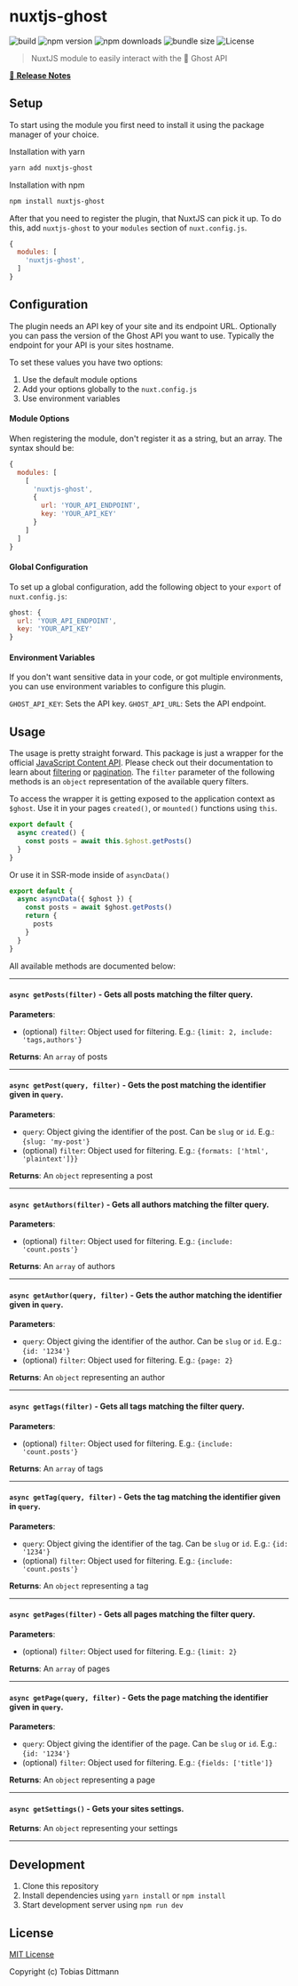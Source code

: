 # nuxtjs-ghost

![build](https://img.shields.io/github/workflow/status/ditschedev/nuxtjs-ghost/ci?style=for-the-badge)
![npm version](https://img.shields.io/github/package-json/v/ditschedev/nuxtjs-ghost?style=for-the-badge)
![npm downloads](https://img.shields.io/npm/dt/nuxtjs-ghost?style=for-the-badge)
![bundle size](https://img.shields.io/bundlephobia/min/nuxtjs-ghost?style=for-the-badge)
![License](https://img.shields.io/github/license/ditschedev/nuxtjs-ghost?style=for-the-badge)

> NuxtJS module to easily interact with the 👻 Ghost API

[📖 **Release Notes**](./CHANGELOG.md)

## Setup

To start using the module you first need to install it using the package manager of your choice.

Installation with yarn

```bash
yarn add nuxtjs-ghost
```

Installation with npm

```bash
npm install nuxtjs-ghost
```

After that you need to register the plugin, that NuxtJS can pick it up. To do this, add `nuxtjs-ghost` to your `modules` section of `nuxt.config.js`.

```js
{
  modules: [
    'nuxtjs-ghost',
  ]
}
```

## Configuration
The plugin needs an API key of your site and its endpoint URL. Optionally you can pass the version of the Ghost API you want to use. Typically the endpoint for your API is your sites hostname.

To set these values you have two options:
1. Use the default module options
2. Add your options globally to the `nuxt.config.js`
3. Use environment variables

#### Module Options
When registering the module, don't register it as a string, but an array. The syntax should be:
```js
{
  modules: [
    [
      'nuxtjs-ghost',
      {
        url: 'YOUR_API_ENDPOINT',
        key: 'YOUR_API_KEY'
      }
    ]
  ]
}
```

#### Global Configuration
To set up a global configuration, add the following object to your `export` of `nuxt.config.js`:
```js
ghost: {
  url: 'YOUR_API_ENDPOINT',
  key: 'YOUR_API_KEY'
}
```

#### Environment Variables
If you don't want sensitive data in your code, or got multiple environments, you can use environment variables to configure this plugin.

`GHOST_API_KEY`: Sets the API key.
`GHOST_API_URL`: Sets the API endpoint.

## Usage
The usage is pretty straight forward. This package is just a wrapper for the official [JavaScript Content API](https://ghost.org/docs/api/v3/content/). Please check out their documentation to learn about [filtering](https://ghost.org/docs/api/v3/content/#parameters) or [pagination](https://ghost.org/docs/api/v3/content/#pagination). The `filter` parameter of the following methods is an `object` representation of the available query filters. 

To access the wrapper it is getting exposed to the application context as `$ghost`. Use it in your pages `created()`, or `mounted()` functions using `this`.
```js
export default {
  async created() {
    const posts = await this.$ghost.getPosts()
  }
}
```
Or use it in SSR-mode inside of `asyncData()`
```js
export default {
  async asyncData({ $ghost }) {
    const posts = await $ghost.getPosts()
    return {
      posts
    }
  }
}
```

All available methods are documented below:

-----

#### `async getPosts(filter)` - Gets all posts matching the filter query.
**Parameters**:
- (optional) `filter`: Object used for filtering. E.g.: `{limit: 2, include: 'tags,authors'}`

**Returns**: An `array` of posts

-----

#### `async getPost(query, filter)` - Gets the post matching the identifier given in `query`.
**Parameters**: 
- `query`: Object giving the identifier of the post. Can be `slug` or `id`. E.g.: `{slug: 'my-post'}`
- (optional) `filter`: Object used for filtering. E.g.: `{formats: ['html', 'plaintext']}}`

**Returns**: An `object` representing a post

-----

#### `async getAuthors(filter)` - Gets all authors matching the filter query.
**Parameters**:
- (optional) `filter`: Object used for filtering. E.g.: `{include: 'count.posts'}`

**Returns**: An `array` of authors

-----

#### `async getAuthor(query, filter)` - Gets the author matching the identifier given in `query`.
**Parameters**: 
- `query`: Object giving the identifier of the author. Can be `slug` or `id`. E.g.: `{id: '1234'}`
- (optional) `filter`: Object used for filtering. E.g.: `{page: 2}`

**Returns**: An `object` representing an author

-----

#### `async getTags(filter)` - Gets all tags matching the filter query.
**Parameters**:
- (optional) `filter`: Object used for filtering. E.g.: `{include: 'count.posts'}`

**Returns**: An `array` of tags

-----

#### `async getTag(query, filter)` - Gets the tag matching the identifier given in `query`.
**Parameters**: 
- `query`: Object giving the identifier of the tag. Can be `slug` or `id`. E.g.: `{id: '1234'}`
- (optional) `filter`: Object used for filtering. E.g.: `{include: 'count.posts'}`

**Returns**: An `object` representing a tag

-----

#### `async getPages(filter)` - Gets all pages matching the filter query.
**Parameters**:
- (optional) `filter`: Object used for filtering. E.g.: `{limit: 2}`

**Returns**: An `array` of pages

-----

#### `async getPage(query, filter)` - Gets the page matching the identifier given in `query`.
**Parameters**: 
- `query`: Object giving the identifier of the page. Can be `slug` or `id`. E.g.: `{id: '1234'}`
- (optional) `filter`: Object used for filtering. E.g.: `{fields: ['title']}`

**Returns**: An `object` representing a page

-----

#### `async getSettings()` - Gets your sites settings.

**Returns**: An `object` representing your settings

-----

## Development

1. Clone this repository
2. Install dependencies using `yarn install` or `npm install`
3. Start development server using `npm run dev`

## License

[MIT License](./LICENSE)

Copyright (c) Tobias Dittmann
